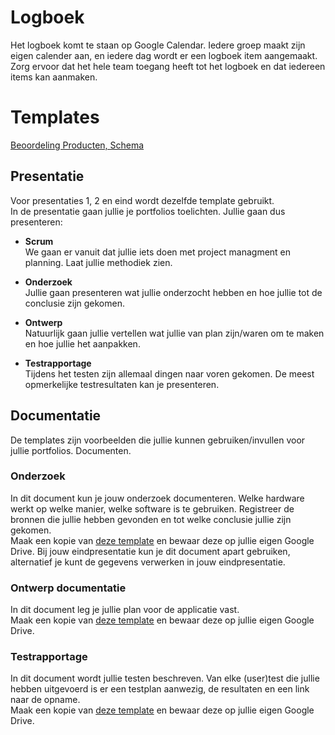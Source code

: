 # Logboek
Het logboek komt te staan op Google Calendar. Iedere groep maakt zijn eigen calender aan, en iedere dag wordt er een logboek item aangemaakt. Zorg ervoor dat het hele team toegang heeft tot het logboek en dat iedereen items kan aanmaken.

# Templates

[Beoordeling Producten, Schema](https://github.com/MediacollegeAmsterdam/Keuzedeel-Special-Input-Output-2019/blob/master/Keuzedeel/Beoordeling%20producten%20schema.pdf)

## Presentatie
Voor presentaties 1, 2 en eind wordt dezelfde template gebruikt.  
In de presentatie gaan jullie je portfolios toelichten. Jullie gaan dus presenteren:
* **Scrum**  
We gaan er vanuit dat jullie iets doen met project managment en planning. Laat jullie methodiek zien.

* **Onderzoek**  
Jullie gaan presenteren wat jullie onderzocht hebben en hoe jullie tot de conclusie zijn gekomen.   

* **Ontwerp**  
Natuurlijk gaan jullie vertellen wat jullie van plan zijn/waren om te maken en hoe jullie het aanpakken.

* **Testrapportage**  
Tijdens het testen zijn allemaal dingen naar voren gekomen. De meest opmerkelijke testresultaten kan je presenteren.


## Documentatie
De templates zijn voorbeelden die jullie kunnen gebruiken/invullen voor jullie portfolios. Documenten.

### Onderzoek
In dit document kun je jouw onderzoek documenteren. Welke hardware werkt op welke manier, welke software is te gebruiken. Registreer de bronnen die jullie hebben gevonden en tot welke conclusie jullie zijn gekomen.  
Maak een kopie van [deze template](https://docs.google.com/document/d/1-8Lun7FkWvkTVKPMMm6BKp_DRDbwV6GFRjUCsTPgfGQ/edit?usp=sharing) en bewaar deze op jullie eigen Google Drive. Bij jouw eindpresentatie kun je dit document apart gebruiken, alternatief je kunt de gegevens verwerken in jouw eindpresentatie.

### Ontwerp documentatie
In dit document leg je jullie plan voor de applicatie vast.  
Maak een kopie van [deze template](https://docs.google.com/document/d/1vUcPZnt2DNiBwPlGxF2GW2h1UzxJ7e13t7Eh3B14KBs/edit?usp=sharing) en bewaar deze op jullie eigen Google Drive.

### Testrapportage
In dit document wordt jullie testen beschreven. Van elke (user)test die jullie hebben uitgevoerd is er een testplan aanwezig, de resultaten en een link naar de opname.  
Maak een kopie van [deze template](https://docs.google.com/document/d/1GVerzw073bxFV1_LC7WGpq9_S2qSz38tWkvaA_kYpLM/edit?usp=sharing) en bewaar deze op jullie eigen Google Drive.

